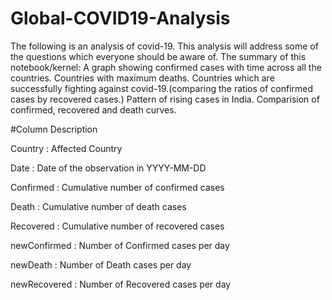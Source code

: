 # Global-COVID19-Analysis
The following is an analysis of covid-19. This analysis will address some of the questions which everyone should be aware of.  The summary of this notebook/kernel:  A graph showing confirmed cases with time across all the countries. Countries with maximum deaths. Countries which are successfully fighting against covid-19.(comparing the ratios of confirmed cases by recovered cases.) Pattern of rising cases in India. Comparision of confirmed, recovered and death curves.

#Column Description

Country : Affected Country

Date : Date of the observation in YYYY-MM-DD

Confirmed : Cumulative number of confirmed cases

Death : Cumulative number of death cases

Recovered : Cumulative number of recovered cases

newConfirmed : Number of Confirmed cases per day

newDeath : Number of Death cases per day

newRecovered : Number of Recovered cases per day
